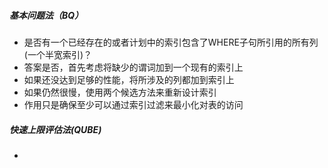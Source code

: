 ##### 基本问题法（BQ）
- 是否有一个已经存在的或者计划中的索引包含了WHERE子句所引用的所有列(一个半宽索引)？
- 答案是否，首先考虑将缺少的谓词加到一个现有的索引上
- 如果还没达到足够的性能，将所涉及的列都加到索引上
- 如果仍然很慢，使用两个候选方法来重新设计索引
- 作用只是确保至少可以通过索引过滤来最小化对表的访问

##### 快速上限评估法(QUBE)
- 